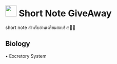# <img src="https://media.giphy.com/media/TahPFDVghjHps1jp8x/giphy.gif" width="35"> Short Note GiveAway
short note สำหรับอ่านเตรียมสอบ! 🔥💪🏻

Biology
-------
• Excretory System 
